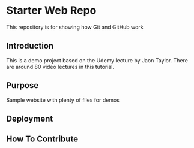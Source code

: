# Starter Web Repo

This repository is for showing how Git and GitHub work

## Introduction

This is a demo project based on the Udemy lecture by Jaon Taylor. There are around 80 video lectures in this tutorial.

## Purpose

Sample website with plenty of files for demos

## Deployment

## How To Contribute